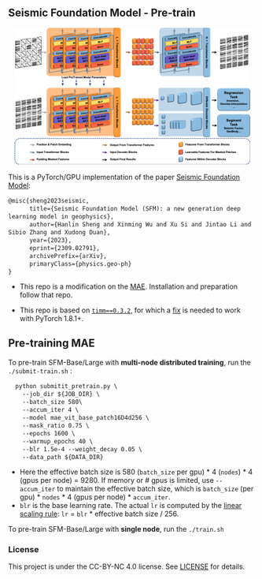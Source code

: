 ## Seismic Foundation Model - Pre-train

<p align="center">
  <img src="../assert/Network.png" width="480">
</p>

This is a PyTorch/GPU implementation of the paper [Seismic Foundation Model](https://arxiv.org/abs/2111.06377):
```
@misc{sheng2023seismic,
      title={Seismic Foundation Model (SFM): a new generation deep learning model in geophysics}, 
      author={Hanlin Sheng and Xinming Wu and Xu Si and Jintao Li and Sibio Zhang and Xudong Duan},
      year={2023},
      eprint={2309.02791},
      archivePrefix={arXiv},
      primaryClass={physics.geo-ph}
}
```
* This repo is a modification on the [MAE](https://github.com/facebookresearch/mae). Installation and preparation follow that repo.

* This repo is based on [`timm==0.3.2`](https://github.com/rwightman/pytorch-image-models), for which a [fix](https://github.com/rwightman/pytorch-image-models/issues/420#issuecomment-776459842) is needed to work with PyTorch 1.8.1+.

## Pre-training MAE

To pre-train SFM-Base/Large with **multi-node distributed training**, run the ```./submit-train.sh``` :
```
  python submitit_pretrain.py \
    --job_dir ${JOB_DIR} \
    --batch_size 580\
    --accum_iter 4 \
    --model mae_vit_base_patch16D4d256 \
    --mask_ratio 0.75 \
    --epochs 1600 \
    --warmup_epochs 40 \
    --blr 1.5e-4 --weight_decay 0.05 \
    --data_path ${DATA_DIR}
```
- Here the effective batch size is 580 (`batch_size` per gpu) * 4 (`nodes`) * 4 (gpus per node) = 9280. If memory or # gpus is limited, use `--accum_iter` to maintain the effective batch size, which is `batch_size` (per gpu) * `nodes` * 4 (gpus per node) * `accum_iter`.
- `blr` is the base learning rate. The actual `lr` is computed by the [linear scaling rule](https://arxiv.org/abs/1706.02677): `lr` = `blr` * effective batch size / 256.

To pre-train SFM-Base/Large with **single node**, run the ```./train.sh```
### License

This project is under the CC-BY-NC 4.0 license. See [LICENSE](LICENSE) for details.
